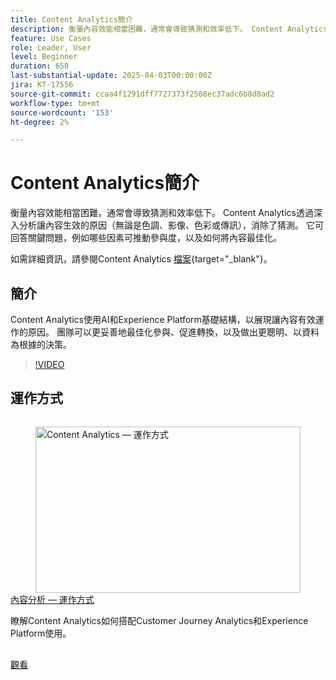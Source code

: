 ```yaml
---
title: Content Analytics簡介
description: 衡量內容效能相當困難，通常會導致猜測和效率低下。 Content Analytics透過提供讓內容變得有效的深入分析，消除了猜測。
feature: Use Cases
role: Leader, User
level: Beginner
duration: 650
last-substantial-update: 2025-04-03T00:00:00Z
jira: KT-17556
source-git-commit: ccaa4f1291dff7727373f2508ec37adc6b8d8ad2
workflow-type: tm+mt
source-wordcount: '153'
ht-degree: 2%

---
```


# Content Analytics簡介

衡量內容效能相當困難，通常會導致猜測和效率低下。 Content Analytics透過深入分析讓內容生效的原因（無論是色調、影像、色彩或傳訊），消除了猜測。 它可回答關鍵問題，例如哪些因素可推動參與度，以及如何將內容最佳化。

如需詳細資訊，請參閱Content Analytics [檔案](https://experienceleague.adobe.com/zh-hant/docs/analytics-platform/using/content-analytics/content-analytics){target="_blank"}。

## 簡介

Content Analytics使用AI和Experience Platform基礎結構，以展現讓內容有效運作的原因。 團隊可以更妥善地最佳化參與、促進轉換，以及做出更聰明、以資料為根據的決策。

>[!VIDEO](https://video.tv.adobe.com/v/3457310/?learn=on&enablevpops)


## 運作方式

<!-- CARDS
{cta=Watch}
* how-it-works.md
-->
<!-- START CARDS HTML - DO NOT MODIFY BY HAND -->
<div class="columns">
    <div class="column is-half-tablet is-half-desktop is-one-third-widescreen" aria-label="Content Analytics - How it works">
        <div class="card" style="height: 100%; display: flex; flex-direction: column; height: 100%;">
            <div class="card-image">
                <figure class="image x-is-16by9">
                    <a href="how-it-works.md" title="設定Real-Time CDP Collaboration的許可權" target="_blank" rel="referrer">
                        <img class="is-bordered-r-small" src="https://video.tv.adobe.com/v/3457423/?format=jpeg&nocache=1742338375674" alt="Content Analytics — 運作方式"
                             style="width: 100%; aspect-ratio: 16 / 9; object-fit: cover; overflow: hidden; display: block; margin: auto;">
                    </a>
                </figure>
            </div>
            <div class="card-content is-padded-small" style="display: flex; flex-direction: column; flex-grow: 1; justify-content: space-between;">
                <div class="top-card-content">
                    <p class="headline is-size-6 has-text-weight-bold">
                        <a href="how-it-works.md" target="_blank" rel="referrer" title="Content Analytics — 運作方式">內容分析 — 運作方式</a>
                    </p>
                    <p class="is-size-6">瞭解Content Analytics如何搭配Customer Journey Analytics和Experience Platform使用。</p>
                </div>
                <a href="how-it-works.md" target="_blank" rel="referrer" class="spectrum-Button spectrum-Button--outline spectrum-Button--primary spectrum-Button--sizeM" style="align-self: flex-start; margin-top: 1rem;">
                    <span class="spectrum-Button-label has-no-wrap has-text-weight-bold">觀看</span>
                </a>
            </div>
        </div>
    </div>
</div>
<!-- END CARDS HTML - DO NOT MODIFY BY HAND -->
